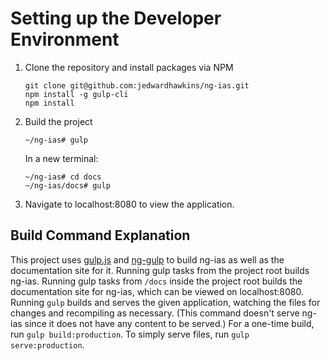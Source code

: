 # Setting up the Developer Environment

1. Clone the repository and install packages via NPM

       git clone git@github.com:jedwardhawkins/ng-ias.git
       npm install -g gulp-cli
       npm install

2. Build the project

       ~/ng-ias# gulp
   
   In a new terminal:

       ~/ng-ias# cd docs
       ~/ng-ias/docs# gulp

3. Navigate to localhost:8080 to view the application.

## Build Command Explanation

This project uses [gulp.js](https://gulpjs.com/) and 
[ng-gulp](https://github.com/jedwardhawkins/ng-gulp) to build ng-ias as well as the documentation
site for it. Running gulp tasks from the project root builds ng-ias. Running gulp tasks from
`/docs` inside the project root builds the documentation site for ng-ias, which can be viewed on
localhost:8080. Running `gulp` builds and serves the given application, watching the files for 
changes and recompiling as necessary. (This command doesn't serve ng-ias since it does not have 
any content to be served.) For a one-time build, run `gulp build:production`. To simply serve 
files, run `gulp serve:production`.
